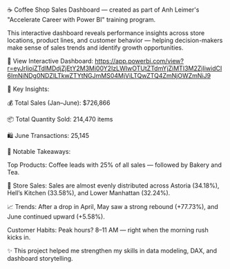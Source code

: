 ☕ Coffee Shop Sales Dashboard — created as part of Anh Leimer's "Accelerate Career with Power BI" training program.

This interactive dashboard reveals performance insights across store locations, product lines, and customer behavior — helping decision-makers make sense of sales trends and identify growth opportunities.

🔗 View Interactive Dashboard: https://app.powerbi.com/view?r=eyJrIjoiZTdlMDdjZjEtY2M3Mi00Y2IzLWIwOTUtZTdmYjZiMTI3M2ZjIiwidCI6ImNiNDg0NDZlLTkwZTYtNGJmMS04MjViLTQwZTQ4ZmNjOWZmNiJ9

📌 Key Insights:

💰 Total Sales (Jan–June): $726,866

📦 Total Quantity Sold: 214,470 items

🛍️ June Transactions: 25,145

🔎 Notable Takeaways:

Top Products: Coffee leads with 25% of all sales — followed by Bakery and Tea.

📍 Store Sales: Sales are almost evenly distributed across Astoria (34.18%), Hell’s Kitchen (33.58%), and Lower Manhattan (32.24%).

📈 Trends: After a drop in April, May saw a strong rebound (+77.73%), and June continued upward (+5.58%).

Customer Habits: Peak hours? 8–11 AM — right when the morning rush kicks in.

✨ This project helped me strengthen my skills in data modeling, DAX, and dashboard storytelling.

